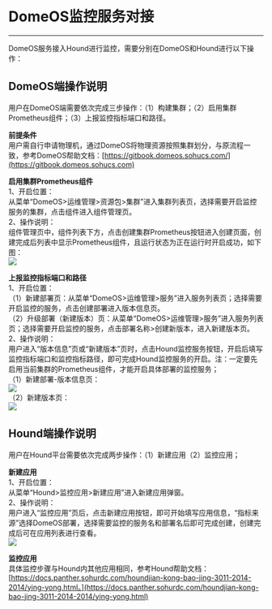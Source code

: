 # DomeOS监控服务对接

---

DomeOS服务接入Hound进行监控，需要分别在DomeOS和Hound进行以下操作：

## **DomeOS端操作说明**

用户在DomeOS端需要依次完成三步操作：（1）构建集群；（2）启用集群Prometheus组件；（3）上报监控指标端口和路径。

**前提条件**  
用户需自行申请物理机，通过DomeOS将物理资源按照集群划分，与原流程一致，参考DomeOS帮助文档：[https://gitbook.domeos.sohucs.com/](https://gitbook.domeos.sohucs.com)

**启用集群Prometheus组件**  
1、开启位置：  
从菜单“DomeOS&gt;运维管理&gt;资源包&gt;集群”进入集群列表页，选择需要开启监控服务的集群，点击组件进入组件管理页。  
2、操作说明：  
组件管理页中，组件列表下方，点击创建集群Prometheus按钮进入创建页面，创建完成后列表中显示Prometheus组件，且运行状态为正在运行时开启成功，如下图：  
![](https://domeos-pic3.bjcnc.scs.sohucs.com/%E5%88%9B%E5%BB%BA%E9%9B%86%E7%BE%A4%E7%9B%91%E6%8E%A7.png)

**上报监控指标端口和路径**  
1、开启位置：  
（1）新建部署页：从菜单“DomeOS&gt;运维管理&gt;服务”进入服务列表页；选择需要开启监控的服务，点击创建部署进入版本信息页。  
（2）升级部署（新建版本）页：从菜单“DomeOS&gt;运维管理&gt;服务”进入服务列表页；选择需要开启监控的服务，点击部署名称&gt;创建新版本，进入新建版本页。  
2、操作说明：  
用户进入“版本信息”页或“新建版本”页时，点击Hound监控服务按钮，开启后填写监控指标端口和监控指标路径，即可完成Hound监控服务的开启。注：一定要先启用当前集群的Prometheus组件，才能开启具体部署的监控服务；  
（1）新建部署-版本信息页：  
![](https://domeos-pic3.bjcnc.scs.sohucs.com/%E6%96%B0%E5%BB%BA%E9%83%A8%E7%BD%B2%E7%9B%91%E6%8E%A7.png)  
（2）新建版本页：  
![](https://domeos-pic3.bjcnc.scs.sohucs.com/%E6%96%B0%E5%BB%BA%E7%89%88%E6%9C%AC%E7%9B%91%E6%8E%A7.png)

## Hound端操作说明

用户在Hound平台需要依次完成两步操作：（1）新建应用（2）监控应用；

**新建应用**  
1、开启位置：  
从菜单“Hound&gt;监控应用&gt;新建应用”进入新建应用弹窗。  
2、操作说明：  
用户进入“监控应用”页后，点击新建应用按钮，即可开始填写应用信息，“指标来源”选择DomeOS部署，选择需要监控的服务名和部署名后即可完成创建，创建完成后可在应用列表进行查看。  
![](https://domeos-pic3.bjcnc.scs.sohucs.com/hound%E6%93%8D%E4%BD%9C.png)

**监控应用**  
具体监控步骤与Hound内其他应用相同，参考Hound帮助文档：[https://docs.panther.sohurdc.com/houndjian-kong-bao-jing-3011-2014-2014/ying-yong.html。](https://docs.panther.sohurdc.com/houndjian-kong-bao-jing-3011-2014-2014/ying-yong.html)



